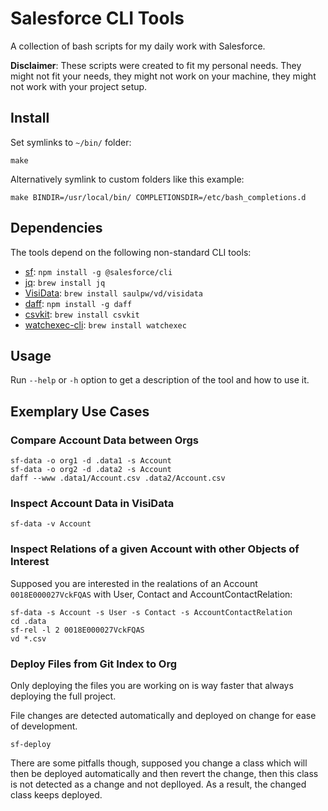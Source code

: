 # Salesforce CLI Tools

A collection of bash scripts for my daily work with Salesforce.

**Disclaimer**: These scripts were created to fit my personal needs. They might not fit your needs, they might not work on your machine, they might not work with your project setup.

## Install

Set symlinks to `~/bin/` folder:

    make

Alternatively symlink to custom folders like this example:

    make BINDIR=/usr/local/bin/ COMPLETIONSDIR=/etc/bash_completions.d

## Dependencies

The tools depend on the following non-standard CLI tools:

* [sf](https://github.com/salesforcecli/cli): `npm install -g @salesforce/cli`
* [jq](https://jqlang.github.io/jq): `brew install jq`
* [VisiData](https://www.visidata.org): `brew install saulpw/vd/visidata`
* [daff](https://paulfitz.github.io/daff): `npm install -g daff`
* [csvkit](https://csvkit.readthedocs.io/en/latest): `brew install csvkit`
* [watchexec-cli](https://crates.io/crates/watchexec-cli): `brew install watchexec`

## Usage

Run `--help` or `-h` option to get a description of the tool and how to use it.

## Exemplary Use Cases

### Compare Account Data between Orgs

    sf-data -o org1 -d .data1 -s Account
    sf-data -o org2 -d .data2 -s Account
    daff --www .data1/Account.csv .data2/Account.csv

### Inspect Account Data in VisiData

    sf-data -v Account

### Inspect Relations of a given Account with other Objects of Interest

Supposed you are interested in the realations of an Account `0018E000027VckFQAS` with User, Contact and AccountContactRelation:

    sf-data -s Account -s User -s Contact -s AccountContactRelation
    cd .data
    sf-rel -l 2 0018E000027VckFQAS
    vd *.csv

### Deploy Files from Git Index to Org

Only deploying the files you are working on is way faster that always deploying the full project. 

File changes are detected automatically and deployed on change for ease of development.

    sf-deploy

There are some pitfalls though, supposed you change a class which will then be deployed automatically and then revert the change, then this class is not
detected as a change and not deplloyed. As a result, the changed class keeps deployed.
